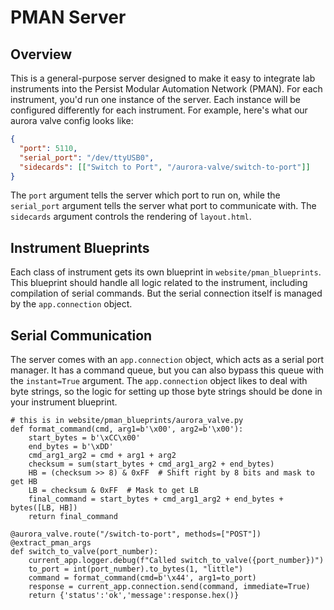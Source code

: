 # PMAN Server

## Overview

This is a general-purpose server designed to make it easy to integrate lab instruments into the Persist Modular Automation Network (PMAN). For each instrument, you'd run one instance of the server. Each instance will be configured differently for each instrument. For example, here's what our aurora valve config looks like:

```json
{
  "port": 5110,
  "serial_port": "/dev/ttyUSB0",
  "sidecards": [["Switch to Port", "/aurora-valve/switch-to-port"]]
}
```

The `port` argument tells the server which port to run on, while the `serial_port` argument tells the server what port to communicate with. The `sidecards` argument controls the rendering of `layout.html`.

## Instrument Blueprints

Each class of instrument gets its own blueprint in `website/pman_blueprints`. This blueprint should handle all logic related to the instrument, including compilation of serial commands. But the serial connection itself is managed by the `app.connection` object.

## Serial Communication

The server comes with an `app.connection` object, which acts as a serial port manager. It has a command queue, but you can also bypass this queue with the `instant=True` argument. The `app.connection` object likes to deal with byte strings, so the logic for setting up those byte strings should be done in your instrument blueprint.

```python3
# this is in website/pman_blueprints/aurora_valve.py
def format_command(cmd, arg1=b'\x00', arg2=b'\x00'):
    start_bytes = b'\xCC\x00'
    end_bytes = b'\xDD'
    cmd_arg1_arg2 = cmd + arg1 + arg2
    checksum = sum(start_bytes + cmd_arg1_arg2 + end_bytes)
    HB = (checksum >> 8) & 0xFF  # Shift right by 8 bits and mask to get HB
    LB = checksum & 0xFF  # Mask to get LB
    final_command = start_bytes + cmd_arg1_arg2 + end_bytes + bytes([LB, HB])
    return final_command

@aurora_valve.route("/switch-to-port", methods=["POST"])
@extract_pman_args
def switch_to_valve(port_number):
    current_app.logger.debug(f"Called switch_to_valve({port_number})")
    to_port = int(port_number).to_bytes(1, "little")
    command = format_command(cmd=b'\x44', arg1=to_port)
    response = current_app.connection.send(command, immediate=True)
    return {'status':'ok','message':response.hex()}
```
